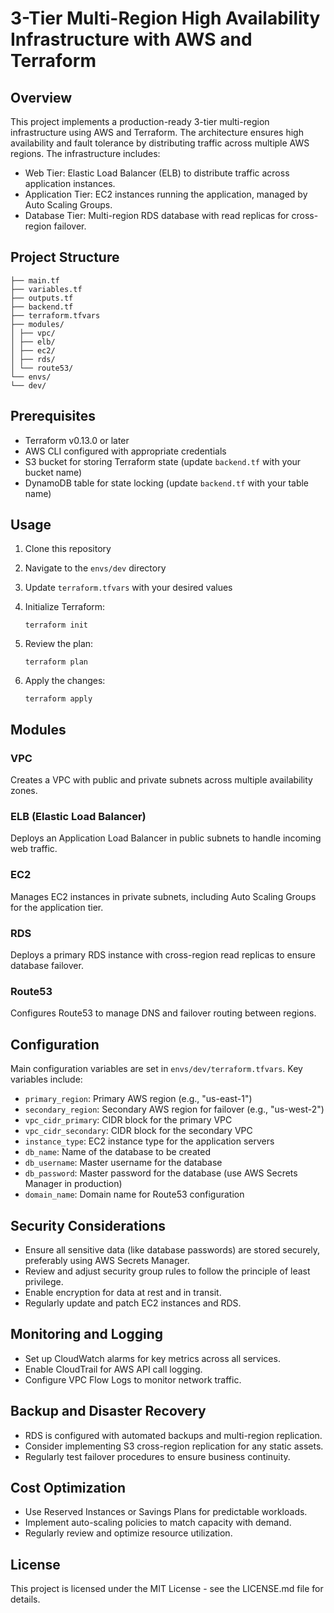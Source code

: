 # 3-Tier Multi-Region High Availability Infrastructure with AWS and Terraform

## Overview

This project implements a production-ready 3-tier multi-region infrastructure using AWS and Terraform. The architecture ensures high availability and fault tolerance by distributing traffic across multiple AWS regions. The infrastructure includes:

- Web Tier: Elastic Load Balancer (ELB) to distribute traffic across application instances.
- Application Tier: EC2 instances running the application, managed by Auto Scaling Groups.
- Database Tier: Multi-region RDS database with read replicas for cross-region failover.

## Project Structure
```
├── main.tf
├── variables.tf
├── outputs.tf
├── backend.tf
├── terraform.tfvars
├── modules/
│ ├── vpc/
│ ├── elb/
│ ├── ec2/
│ ├── rds/
│ └── route53/
└── envs/
└── dev/
```

## Prerequisites

- Terraform v0.13.0 or later
- AWS CLI configured with appropriate credentials
- S3 bucket for storing Terraform state (update `backend.tf` with your bucket name)
- DynamoDB table for state locking (update `backend.tf` with your table name)

## Usage

1. Clone this repository
2. Navigate to the `envs/dev` directory
3. Update `terraform.tfvars` with your desired values
4. Initialize Terraform:
    ```
    terraform init
    ```

5. Review the plan:
    ```
    terraform plan
    ```

6. Apply the changes:
    ```
    terraform apply
    ```

## Modules

### VPC

Creates a VPC with public and private subnets across multiple availability zones.

### ELB (Elastic Load Balancer)

Deploys an Application Load Balancer in public subnets to handle incoming web traffic.

### EC2

Manages EC2 instances in private subnets, including Auto Scaling Groups for the application tier.

### RDS

Deploys a primary RDS instance with cross-region read replicas to ensure database failover.

### Route53

Configures Route53 to manage DNS and failover routing between regions.

## Configuration

Main configuration variables are set in `envs/dev/terraform.tfvars`. Key variables include:

- `primary_region`: Primary AWS region (e.g., "us-east-1")
- `secondary_region`: Secondary AWS region for failover (e.g., "us-west-2")
- `vpc_cidr_primary`: CIDR block for the primary VPC
- `vpc_cidr_secondary`: CIDR block for the secondary VPC
- `instance_type`: EC2 instance type for the application servers
- `db_name`: Name of the database to be created
- `db_username`: Master username for the database
- `db_password`: Master password for the database (use AWS Secrets Manager in production)
- `domain_name`: Domain name for Route53 configuration

## Security Considerations

- Ensure all sensitive data (like database passwords) are stored securely, preferably using AWS Secrets Manager.
- Review and adjust security group rules to follow the principle of least privilege.
- Enable encryption for data at rest and in transit.
- Regularly update and patch EC2 instances and RDS.

## Monitoring and Logging

- Set up CloudWatch alarms for key metrics across all services.
- Enable CloudTrail for AWS API call logging.
- Configure VPC Flow Logs to monitor network traffic.

## Backup and Disaster Recovery

- RDS is configured with automated backups and multi-region replication.
- Consider implementing S3 cross-region replication for any static assets.
- Regularly test failover procedures to ensure business continuity.

## Cost Optimization

- Use Reserved Instances or Savings Plans for predictable workloads.
- Implement auto-scaling policies to match capacity with demand.
- Regularly review and optimize resource utilization.

## License

This project is licensed under the MIT License - see the LICENSE.md file for details.

